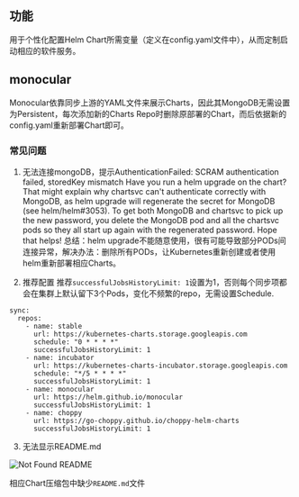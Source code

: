 ## 功能
用于个性化配置Helm Chart所需变量（定义在config.yaml文件中），从而定制启动相应的软件服务。

## monocular
Monocular依靠同步上游的YAML文件来展示Charts，因此其MongoDB无需设置为Persistent，每次添加新的Charts Repo时删除原部署的Chart，而后依据新的config.yaml重新部署Chart即可。

### 常见问题
1. 无法连接mongoDB，提示AuthenticationFailed: SCRAM authentication failed, storedKey mismatch
Have you run a helm upgrade on the chart? That might explain why chartsvc can't authenticate correctly with MongoDB, as helm upgrade will regenerate the secret for MongoDB (see helm/helm#3053). To get both MongoDB and chartsvc to pick up the new password, you delete the MongoDB pod and all the chartsvc pods so they all start up again with the regenerated password. Hope that helps!
总结：helm upgrade不能随意使用，很有可能导致部分PODs间连接异常，解决办法：删除所有PODs，让Kubernetes重新创建或者使用helm重新部署相应Charts。

2. 推荐配置
推荐`successfulJobsHistoryLimit: 1`设置为1，否则每个同步项都会在集群上默认留下3个Pods，变化不频繁的repo，无需设置Schedule.
```
sync:
  repos:
    - name: stable
      url: https://kubernetes-charts.storage.googleapis.com
      schedule: "0 * * * *"
      successfulJobsHistoryLimit: 1
    - name: incubator
      url: https://kubernetes-charts-incubator.storage.googleapis.com
      schedule: "*/5 * * * *"
      successfulJobsHistoryLimit: 1
    - name: monocular
      url: https://helm.github.io/monocular
      successfulJobsHistoryLimit: 1
    - name: choppy
      url: https://go-choppy.github.io/choppy-helm-charts
      successfulJobsHistoryLimit: 1
```

3. 无法显示README.md

![Not Found README](http://nordata-cdn.oss-cn-shanghai.aliyuncs.com/choppy/helm-charts-not-found-readme.png)

相应Chart压缩包中缺少`README.md`文件